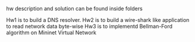 hw description and solution can be found inside  folders

Hw1 is to build a DNS resolver.
Hw2 is to build a wire-shark like application to read network data byte-wise
Hw3 is to implementd Bellman-Ford algorithm on Mininet Virtual Network


